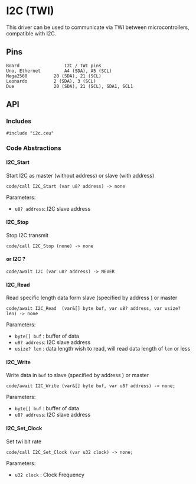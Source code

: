 # I2C (TWI)
This driver can be used to communicate via TWI between microcontrollers, compatible with I2C.

## Pins

```
Board	              I2C / TWI pins
Uno, Ethernet	      A4 (SDA), A5 (SCL)
Mega2560	      20 (SDA), 21 (SCL)
Leonardo	      2 (SDA), 3 (SCL)
Due	              20 (SDA), 21 (SCL), SDA1, SCL1
```

## API

### Includes

```ceu
#include "i2c.ceu"
```

### Code Abstractions

#### I2C_Start

Start I2C as master (without address) or slave (with address)

```ceu
code/call I2C_Start (var u8? address) -> none
```

Parameters:

- `u8? address`: I2C slave address

#### I2C_Stop

Stop I2C transmit
```ceu
code/call I2C_Stop (none) -> none
```

#### or I2C ?
```ceu
code/await I2C (var u8? address) -> NEVER
```

#### I2C_Read

Read specific length data form slave (specified by address
) or master

```ceu
code/await I2C_Read  (var&[] byte buf, var u8? address, var usize? len) -> none
```
Parameters:

- `byte[] buf` : buffer of data
- `u8? address`: I2C slave address
- `usize? len` : data length wish to read, will read data length of `len` or less


#### I2C_Write

Write data in `buf` to slave (specified by address
) or master
```ceu
code/await I2C_Write (var&[] byte buf, var u8? address) -> none;
```
Parameters:

- `byte[] buf` : buffer of data
- `u8? address`: I2C slave address

#### I2C_Set_Clock

Set twi bit rate
```ceu
code/call I2C_Set_Clock (var u32 clock) -> none;
```
Parameters:

- `u32 clock` : Clock Frequency
